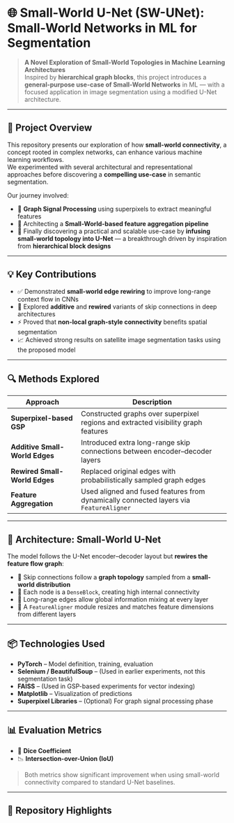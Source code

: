 # 🌐 Small-World U-Net (SW-UNet): Small-World Networks in ML for Segmentation

> **A Novel Exploration of Small-World Topologies in Machine Learning Architectures**  
> Inspired by **hierarchical graph blocks**, this project introduces a **general-purpose use-case of Small-World Networks** in ML — with a focused application in image segmentation using a modified U-Net architecture.

---

## 🧠 Project Overview

This repository presents our exploration of how **small-world connectivity**, a concept rooted in complex networks, can enhance various machine learning workflows.  
We experimented with several architectural and representational approaches before discovering a **compelling use-case** in semantic segmentation.

Our journey involved:
- 🧩 **Graph Signal Processing** using superpixels to extract meaningful features  
- 🧠 Architecting a **Small-World-based feature aggregation pipeline**  
- 🧱 Finally discovering a practical and scalable use-case by **infusing small-world topology into U-Net** — a breakthrough driven by inspiration from **hierarchical block designs**

---

## 💡 Key Contributions

- ✅ Demonstrated **small-world edge rewiring** to improve long-range context flow in CNNs  
- 🔁 Explored **additive** and **rewired** variants of skip connections in deep architectures  
- ⚡ Proved that **non-local graph-style connectivity** benefits spatial segmentation  
- 📈 Achieved strong results on satellite image segmentation tasks using the proposed model

---

## 🔍 Methods Explored

| Approach | Description |
|---------|-------------|
| **Superpixel-based GSP** | Constructed graphs over superpixel regions and extracted visibility graph features |
| **Additive Small-World Edges** | Introduced extra long-range skip connections between encoder–decoder layers |
| **Rewired Small-World Edges** | Replaced original edges with probabilistically sampled graph edges |
| **Feature Aggregation** | Used aligned and fused features from dynamically connected layers via `FeatureAligner` |

---

## 🧪 Architecture: Small-World U-Net

The model follows the U-Net encoder–decoder layout but **rewires the feature flow graph**:

- 🔧 Skip connections follow a **graph topology** sampled from a **small-world distribution**
- 🧱 Each node is a `DenseBlock`, creating high internal connectivity
- 🔁 Long-range edges allow global information mixing at every layer
- 🧠 A `FeatureAligner` module resizes and matches feature dimensions from different layers

---

## 📦 Technologies Used

- **PyTorch** – Model definition, training, evaluation  
- **Selenium / BeautifulSoup** – (Used in earlier experiments, not this segmentation task)  
- **FAISS** – (Used in GSP-based experiments for vector indexing)  
- **Matplotlib** – Visualization of predictions  
- **Superpixel Libraries** – (Optional) For graph signal processing phase

---

## 📊 Evaluation Metrics

- 🧪 **Dice Coefficient**  
- 📉 **Intersection-over-Union (IoU)**  

> Both metrics show significant improvement when using small-world connectivity compared to standard U-Net baselines.

---

## 📁 Repository Highlights

